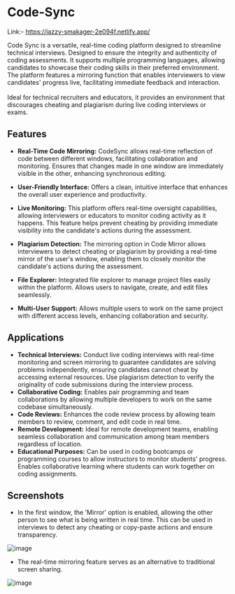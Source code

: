 # Code-Sync

Link:- https://jazzy-smakager-2e094f.netlify.app/

Code Sync is a versatile, real-time coding platform designed to streamline technical interviews. Designed to ensure the integrity and authenticity of coding assessments.
It supports multiple programming languages, allowing candidates to showcase their coding skills in their preferred environment. The platform features a mirroring function that enables interviewers to view candidates' progress live, facilitating immediate feedback and interaction.
<br>
<br>
Ideal for technical recruiters and educators, it provides an environment that discourages cheating and plagiarism during live coding interviews or exams.

## Features

- **Real-Time Code Mirroring:** CodeSync allows real-time reflection of code between different windows, facilitating collaboration and monitoring.
Ensures that changes made in one window are immediately visible in the other, enhancing synchronous editing.

- **User-Friendly Interface:** Offers a clean, intuitive interface that enhances the overall user experience and productivity.

- **Live Monitoring:** This platform offers real-time oversight capabilities, allowing interviewers or educators to monitor coding activity as it happens. This feature helps prevent cheating by providing immediate visibility into the candidate's actions during the assessment.
  
- **Plagiarism Detection:** The mirroring option in Code Mirror allows interviewers to detect cheating or plagiarism by providing a real-time mirror of the user's window, enabling them to closely monitor the candidate's actions during the assessment.

- **File Explorer:** Integrated file explorer to manage project files easily within the platform. Allows users to navigate, create, and edit files seamlessly.

- **Multi-User Support:** Allows multiple users to work on the same project with different access levels, enhancing collaboration and security.

## Applications

- **Technical Interviews:** Conduct live coding interviews with real-time monitoring and screen mirroring to guarantee candidates are solving problems independently, ensuring candidates cannot cheat by accessing external resources. Use plagiarism detection to verify the originality of code submissions during the interview process.
- **Collaborative Coding:** Enables pair programming and team collaborations by allowing multiple developers to work on the same codebase simultaneously.
- **Code Reviews:** Enhances the code review process by allowing team members to review, comment, and edit code in real time.
- **Remote Development:** Ideal for remote development teams, enabling seamless collaboration and communication among team members regardless of location.
- **Educational Purposes:** Can be used in coding bootcamps or programming courses to allow instructors to monitor students' progress. Enables collaborative learning where students can work together on coding assignments.

## Screenshots

- In the first window, the 'Mirror' option is enabled, allowing the other person to see what is being written in real time. This can be used in interviews to detect any cheating or copy-paste actions and ensure transparency.

![image](https://github.com/user-attachments/assets/e799b6ce-3db9-4236-9514-5fba900f4bb8)

- The real-time mirroring feature serves as an alternative to traditional screen sharing.

![image](https://github.com/user-attachments/assets/d5ead15c-4f83-49a5-98e4-146a7f14c147)












